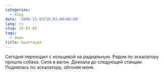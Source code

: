 ```yaml
---
categories:
  - blog
date: '2006-11-03T10:03:00+00:00'
lang: ru
slug: 10-03-00
tags:
  - акын
title: Адаптация
---
```




Сегодня переходил с кольцевой на радиальную. Рядом по эскалатору прошла собака. Села в вагон. Доехала до следующей станции. Поднялась по эскалатору, обгоняя меня.